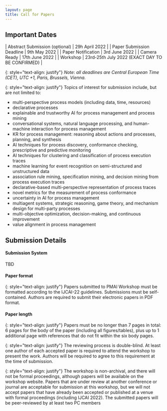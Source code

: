 ```yaml
---
layout: page
title: Call for Papers
---
```


## Important Dates

| Abstract Submission (optional) | 29h April 2022                                  |
| Paper Submission Deadline      | 9th May 2022                                    |
| Paper Notification             | 3rd June 2022                                   |
| Camera Ready                   | 17th June 2022                                  |
| Workshop                       | 23rd-25th July 2022 (EXACT DAY TO BE CONFIRMED) |

{: style="text-align: justify"}
*Note*: _all deadlines are Central European Time (CET), UTC +1, Paris, Brussels, Vienna._

{: style="text-align: justify"}
Topics of interest for submission include, but are not limited to:
 - multi-perspective process models (including data, time, resources)
 - declarative processes
 - explainable and trustworthy AI for process management and process mining
 - conversational systems, natural language processing, and human-machine interaction for process management
 - KR for process management: reasoning about actions and processes, planning, and synthesis
 - AI techniques for process discovery, conformance checking, prescriptive and predictive monitoring
 - AI techniques for clustering and classification of process execution traces
 - machine learning for event recognition on semi-structured and unstructured data
 - association rule mining, specification mining, and decision mining from process execution traces
 - declarative-based multi-perspective representation of process traces
 - novel metrics for the measurement of process conformance
 - uncertainty in AI for process management
 - multiagent systems, strategic reasoning, game theory, and mechanism design for multi-party processes
 - multi-objective optimization, decision-making, and continuous improvement
 - value alignment in process management

## Submission Details 

#### Submission System
TBD
#### Paper format
{: style="text-align: justify"}
Papers submitted to PMAI Workshop must be formatted according to the IJCAI-22 guidelines. Submissions must be self-contained. Authors are required to submit their electronic papers in PDF format.
#### Paper length
{: style="text-align: justify"}
Papers must be no longer than 7 pages in total: 6 pages for the body of the paper (including all figures/tables), plus up to 1 additional page with references that do not fit within the six body pages. 

{: style="text-align: justify"}
The reviewing process is double-blind. At least one author of each accepted paper is required to attend the workshop to present the work. Authors will be required to agree to this requirement at the time of submission.

{: style="text-align: justify"}
The workshop is non-archival, and there will not be formal proceedings, although papers will be available on the workshop website. Papers that are under review at another conference or journal are acceptable for submission at this workshop, but we will not accept papers that have already been accepted or published at a venue with formal proceedings (including IJCAI 2022). The submitted papers will be peer-reviewed by at least two PC members